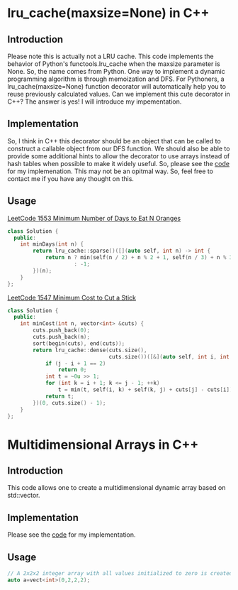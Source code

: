 # lru_cache(maxsize=None) in C++
## Introduction
Please note this is actually not a LRU cache. This code implements the behavior of Python's functools.lru_cache when the maxsize parameter is None. So, the name comes from Python. One way to implement a dynamic programming algorithm is through memoization and DFS. For Pythoners, a lru_cache(maxsize=None) function decorator will automatically help you to reuse previously calculated values. Can we implement this cute decorator in C++? The answer is yes! I will introduce my impementation.
## Implementation
So, I think in C++ this decorator should be an object that can be called to construct a callable object from our DFS function. We should also be able to provide some additional hints to allow the decorator to use arrays instead of hash tables when possible to make it widely useful. So, please see the [code](https://github.com/blockader/CPPTools/blob/master/lru_cache.cpp) for my implemenation. This may not be an opitmal way. So, feel free to contact me if you have any thought on this.
## Usage
[LeetCode 1553 Minimum Number of Days to Eat N Oranges](https://leetcode.com/problems/minimum-number-of-days-to-eat-n-oranges/)
```cpp
class Solution {
  public:
    int minDays(int n) {
        return lru_cache::sparse()([](auto self, int n) -> int {
            return n ? min(self(n / 2) + n % 2 + 1, self(n / 3) + n % 3 + 1)
                     : -1;
        })(n);
    }
};
```
[LeetCode 1547 Minimum Cost to Cut a Stick](https://leetcode.com/problems/minimum-cost-to-cut-a-stick/)
```cpp
class Solution {
  public:
    int minCost(int n, vector<int> &cuts) {
        cuts.push_back(0);
        cuts.push_back(n);
        sort(begin(cuts), end(cuts));
        return lru_cache::dense(cuts.size(),
                                cuts.size())([&](auto self, int i, int j) {
            if (j - i + 1 == 2)
                return 0;
            int t = ~0u >> 1;
            for (int k = i + 1; k <= j - 1; ++k)
                t = min(t, self(i, k) + self(k, j) + cuts[j] - cuts[i]);
            return t;
        })(0, cuts.size() - 1);
    }
};
```
# Multidimensional Arrays in C++
## Introduction
This code allows one to create a multidimensional dynamic array based on std::vector.
## Implementation
Please see the [code](https://github.com/blockader/CPPTools/blob/master/vect.cpp) for my implementation.
## Usage
```cpp
// A 2x2x2 integer array with all values initialized to zero is created.
auto a=vect<int>(0,2,2,2);
```
